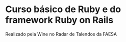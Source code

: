 # Curso básico de Ruby e do framework Ruby on Rails
Realizado pela Wine no Radar de Talendos da FAESA

